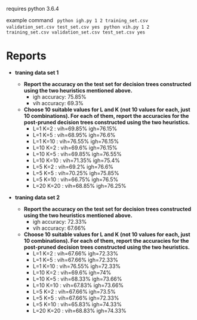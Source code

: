 requires python 3.6.4

example command
<code> python igh.py 1 2 training_set.csv validation_set.csv test_set.csv yes</code>
<code> python vih.py 1 2 training_set.csv validation_set.csv test_set.csv yes</code>


# Reports

- __traning data set 1__
  - __Report the accuracy on the test set for decision trees constructed using the two heuristics mentioned above.__
    - igh accuracy: 75.85%
    - vih accuracy: 69.3%
  - __Choose 10 suitable values for L and K (not 10 values for each, just 10 combinations). For each of them, report the accuracies for the post-pruned decision trees constructed using the two heuristics.__
    - L=1 K=2 : vih=69.85% igh=76.15%
    - L=1 K=5 : vih=68.95% igh=76.6%
    - L=1 K=10 : vih=76.55% igh=76.15%
    - L=10 K=2 : vih=69.6% igh=76.15%
    - L=10 K=5 : vih=69.85% igh=76.55%
    - L=10 K=10 : vih=71.35% igh=75.4%
    - L=5 K=2 : vih=69.2% igh=76.6%
    - L=5 K=5 : vih=70.25% igh=75.85%
    - L=5 K=10 : vih=66.75% igh=76.5%
    - L=20 K=20 : vih=68.85% igh=76.25%
    
- __traning data set 2__
  - __Report the accuracy on the test set for decision trees constructed using the two heuristics mentioned above.__
    - igh accuracy: 72.33%
    - vih accuracy: 67.66%
  - __Choose 10 suitable values for L and K (not 10 values for each, just 10 combinations). For each of them, report the accuracies for the post-pruned decision trees constructed using the two heuristics.__
    - L=1 K=2 : vih=67.66% igh=72.33%
    - L=1 K=5 : vih=67.66% igh=72.33%
    - L=1 K=10 : vih=76.55% igh=72.33%
    - L=10 K=2 : vih=69.6% igh=74%
    - L=10 K=5 : vih=68.33% igh=73.66%
    - L=10 K=10 : vih=67.83% igh=73.66%
    - L=5 K=2 : vih=67.66% igh=73.5%
    - L=5 K=5 : vih=67.66% igh=72.33%
    - L=5 K=10 : vih=65.83% igh=74.33%
    - L=20 K=20 : vih=68.83% igh=74.33%
